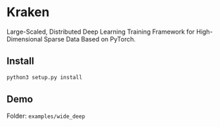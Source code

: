 # Kraken
Large-Scaled, Distributed Deep Learning Training Framework for High-Dimensional Sparse Data Based on PyTorch.

## Install
```python
python3 setup.py install
```

## Demo
Folder: `examples/wide_deep`
